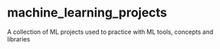 # machine_learning_projects
A collection of ML projects used to practice with ML tools, concepts and libraries
